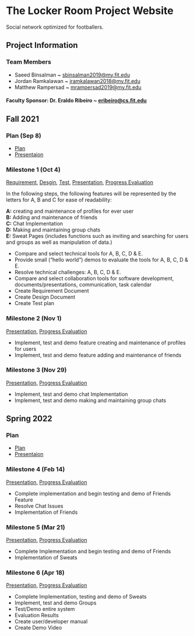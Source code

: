 # The Locker Room Project Website

 Social network optimized for footballers.
 
 
 
## Project Information

### Team Members

 * Saeed Binsalman <span style="color: black;">~ sbinsalman2019@my.fit.edu</span>
 * Jordan Ramkalawan <span style="color: black;">~ jramkalawan2018@my.fit.edu</span>
 * Matthew Rampersad <span style="color: black;">~ mrampersad2019@my.fit.edu</span>

#### Faculty Sponsor: Dr. Eraldo Ribeiro ~ eribeiro@cs.fit.edu
 
## Fall 2021
 
### Plan (Sep 8)
 * [Plan](TLR_Project_Plan.pdf)
 * [Presentaion](TLR_Presentation.pdf)
 
### Milestone 1 (Oct 4)
  
 [Requirement](https://docs.google.com/document/d/1M-3s_wKGhQPi892iIXLs3oth_vfPhDx_8JyXW_42r7I/edit?usp=sharing),
 [Desgin](https://docs.google.com/document/d/1nrFvtpqS2UvXKLJEeDR4j_BiyHfjYSleb2eQwrMP0vM/edit?usp=sharing),
 [Test](https://docs.google.com/document/d/1sqT2uyOKsixJro-RElCeq6vKCaXMBhWlQl8ShcAfpoY/edit?usp=sharing),
 [Presentation](https://docs.google.com/presentation/d/1Z_6ozrNiRF2vasxyx5YWeYDVz6-s_9gufHzVlTVO1BI/edit?usp=sharing),
 [Progress Evaluation](https://docs.google.com/document/d/13sbFmKuxvVre8YPUJqCrryzRvGdn8l0T3TacfidvL5w/edit?usp=sharing)

 In the following steps, the following features will be represented by the letters for A, B and C for ease of readability:

<span style="font-weight:bold;">A:</span> creating and maintenance of profiles for ever user \
<span style="font-weight:bold;">B:</span>  Adding and maintenance of friends \
<span style="font-weight:bold;">C:</span>  Chat Implementation \
<span style="font-weight:bold;">D:</span>  Making and maintaining group chats \
<span style="font-weight:bold;">E:</span>  Sweat Pages (includes functions such as inviting and searching for users and groups as well as manipulation of data.) 

 * Compare and select technical tools for A, B, C, D & E.
 * Provide small (“hello world”) demos to evaluate the tools for A, B, C, D & E.
 * Resolve technical challenges: A, B, C, D & E.
 * Compare and select collaboration tools for software development, documents/presentations, communication, task calendar
 * Create Requirement Document
 * Create Design Document
 * Create Test plan



### Milestone 2 (Nov 1)
  
 [Presentation](https://docs.google.com/presentation/d/1Hq7Yq24egJ2RCJKXXqDFv_jY0XWtVbGGR-OToHcyhbc/edit?usp=sharing),
 [Progress Evaluation](https://docs.google.com/document/d/1rC9Zl39mG-mOYBLGNxYxYI3qTwz07xBpho6hpaP8rj0/edit?usp=sharing)

 * Implement, test and demo feature creating and maintenance of profiles for users
 * Implement, test and demo feature adding and maintenance of friends


 
### Milestone 3 (Nov 29)
 
 [Presentation](https://docs.google.com/presentation/d/10p1t7pPOE9DteLNg7mWDzTRweske15__aPw09xtazy0/edit?usp=sharing),
 [Progress Evaluation](https://docs.google.com/document/d/1-F0u1DxbtqO3gv58j0SM6T7dOhh3xY2MAsi0QUFgkIw/edit?usp=sharing)

 * Implement, test and demo chat Implementation
 * Implement, test and demo making and maintaining group chats

## Spring 2022

### Plan 
 * [Plan](https://docs.google.com/document/d/1z6d-z7RxPJlO0HW0P8KIHQ9wda5vKmSU37_0uLMq5t4/edit?usp=sharing)
 * [Presentaion](https://docs.google.com/presentation/d/12ifhJwa4fnWqEGbJ61404VA0LHc89trx_r55xhXkhDA/edit?usp=sharing)

### Milestone 4 (Feb 14)
 
 [Presentation](),
 [Progress Evaluation]()

 * Complete implementation and begin testing and demo of Friends Feature
 * Resolve Chat Issues
 * Implementation of Friends

### Milestone 5 (Mar 21)
 
 [Presentation](),
 [Progress Evaluation]()

 * Complete Implementation and begin testing and demo of Friends
 * Implementation of Sweats 

### Milestone 6 (Apr 18)
 
 [Presentation](),
 [Progress Evaluation]()

 * Complete Implementation, testing and demo of Sweats
 * Implement, test and demo Groups
 * Test/Demo entire system
 * Evaluation Results
 * Create user/developer manual
 * Create Demo Video
